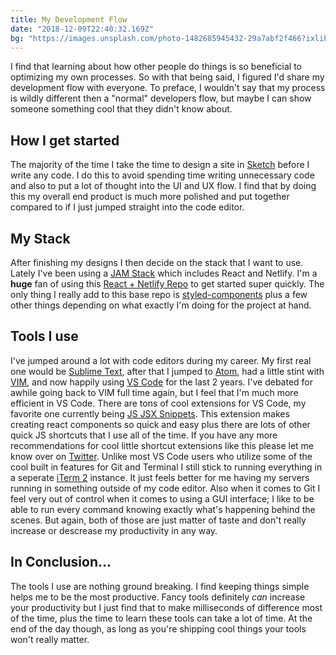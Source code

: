 ```yaml
---
title: My Development Flow
date: "2018-12-09T22:40:32.169Z"
bg: "https://images.unsplash.com/photo-1482685945432-29a7abf2f466?ixlib=rb-1.2.1&ixid=eyJhcHBfaWQiOjEyMDd9&auto=format&fit=crop&w=1366&q=80"
---
```


I find that learning about how other people do things is so beneficial to optimizing my own processes. So with that being said, I figured I'd share my development flow with everyone. To preface, I wouldn't say that my process is wildly different then a "normal" developers flow, but maybe I can show someone something cool that they didn't know about.

## How I get started
The majority of the time I take the time to design a site in [Sketch](https://www.sketchapp.com/) before I write any code. I do this to avoid spending time writing unnecessary code and also to put a lot of thought into the UI and UX flow. I find that by doing this my overall end product is much more polished and put together compared to if I just jumped straight into the code editor. 

## My Stack
After finishing my designs I then decide on the stack that I want to use. Lately I've been using a [JAM Stack](https://jamstack.org/) which includes React and Netlify. I'm a **huge** fan of using this [React + Netlify Repo](https://github.com/netlify/create-react-app-lambda) to get started super quickly. The only thing I really add to this base repo is [styled-components](https://www.styled-components.com/) plus a few other things depending on what exactly I'm doing for the project at hand.

## Tools I use
I've jumped around a lot with code editors during my career. My first real one would be [Sublime Text](https://www.sublimetext.com/), after that I jumped to [Atom](https://atom.io/), had a little stint with [VIM](https://www.vim.org/), and now happily using [VS Code](https://code.visualstudio.com/) for the last 2 years. I've debated for awhile going back to VIM full time again, but I feel that I'm much more efficient in VS Code. There are tons of cool extensions for VS Code, my favorite one currently being [JS JSX Snippets](https://marketplace.visualstudio.com/items?itemName=skyran.js-jsx-snippets). This extension makes creating react components so quick and easy plus there are lots of other quick JS shortcuts that I use all of the time. If you have any more recommendations for cool little shortcut extensions like this please let me know over on [Twitter](https://twitter.com/kpmdev). Unlike most VS Code users who utilize some of the cool built in features for Git and Terminal I still stick to running everything in a seperate [iTerm 2](https://www.iterm2.com/) instance. It just feels better for me having my servers running in something outside of my code editor. Also when it comes to Git I feel very out of control when it comes to using a GUI interface; I like to be able to run every command knowing exactly what's happening behind the scenes. But again, both of those are just matter of taste and don't really increase or descrease my productivity in any way.

## In Conclusion...
The tools I use are nothing ground breaking. I find keeping things simple helps me to be the most productive. Fancy tools definitely _can_ increase your productivity but I just find that to make milliseconds of difference most of the time, plus the time to learn these tools can take a lot of time. At the end of the day though, as long as you're shipping cool things your tools won't really matter.